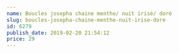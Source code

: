 ```yaml
---
name: Boucles josepha chaine menthe/ nuit irisé/ doré
slug: boucles-josepha-chaine-menthe-nuit-irise-dore
id: 6279
publish_date: 2019-02-20 21:54:12
price: 29
---
```

